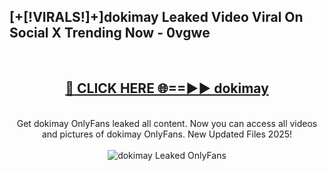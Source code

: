 <h2>[+[!VIRALS!]+]dokimay Leaked Video Viral On Social X Trending Now - 0vgwe</h2>
<br>
<div align="center">
<h2><a href="https://libra.edu.pl?dokimay" rel="nofollow">🔴 CLICK HERE 🌐==►► dokimay</a></h2>
<br>
Get dokimay OnlyFans leaked all content. Now you can access all videos and pictures of dokimay OnlyFans. New Updated Files 2025!
<br>
<br>
<a href="https://libra.edu.pl?dokimay" rel="nofollow" data-target="animated-image.originalLink"><img src="https://i.ibb.co.com/WyWwxjT/player-gif2.gif" alt="dokimay Leaked OnlyFans" style="max-width: 100%; display: inline-block;" data-target="animated-image.originalImage"></a>
</div>
<br>